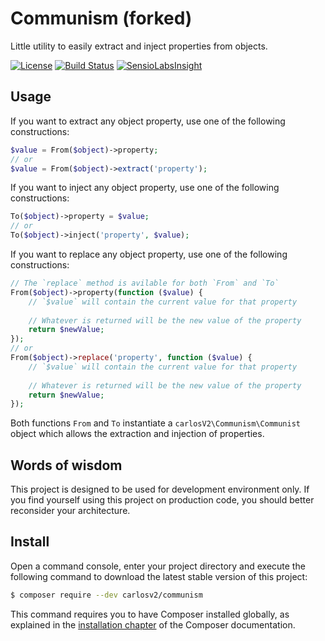 # Communism (forked)

Little utility to easily extract and inject properties from objects.

[![License](https://poser.pugx.org/carlosv2/communism/license)](https://packagist.org/packages/carlosv2/communism)
[![Build Status](https://travis-ci.org/carlosV2/Communism.svg?branch=master)](https://travis-ci.org/carlosV2/Communism)
[![SensioLabsInsight](https://insight.sensiolabs.com/projects/21d88d25-be98-4e8c-86bd-8762b4ebb039/mini.png)](https://insight.sensiolabs.com/projects/21d88d25-be98-4e8c-86bd-8762b4ebb039)

## Usage

If you want to extract any object property, use one of the following constructions:

```php
$value = From($object)->property;
// or
$value = From($object)->extract('property');
```

If you want to inject any object property, use one of the following constructions:

```php
To($object)->property = $value;
// or
To($object)->inject('property', $value);
```

If you want to replace any object property, use one of the following constructions:

```php
// The `replace` method is avilable for both `From` and `To`
From($object)->property(function ($value) {
    // `$value` will contain the current value for that property
    
    // Whatever is returned will be the new value of the property
    return $newValue;
});
// or
From($object)->replace('property', function ($value) {
    // `$value` will contain the current value for that property
    
    // Whatever is returned will be the new value of the property
    return $newValue;
});
```

Both functions `From` and `To` instantiate a `carlosV2\Communism\Communist` object which
allows the extraction and injection of properties.


## Words of wisdom

This project is designed to be used for development environment only. If you find yourself
using this project on production code, you should better reconsider your architecture.


## Install

Open a command console, enter your project directory and execute the
following command to download the latest stable version of this project:

```bash
$ composer require --dev carlosv2/communism
```

This command requires you to have Composer installed globally, as explained
in the [installation chapter](https://getcomposer.org/doc/00-intro.md)
of the Composer documentation.
